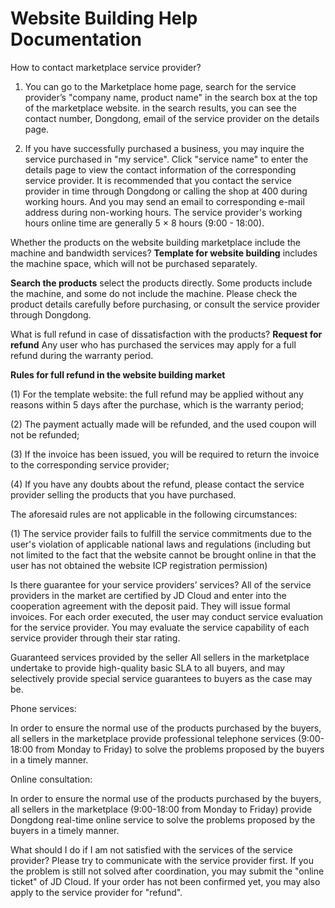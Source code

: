 # Website Building Help Documentation
How to contact marketplace service provider?
1. You can go to the Marketplace home page, search for the service provider’s "company name, product name" in the search box at the top of the marketplace website. in the search results, you can see the contact number, Dongdong, email of the service provider on the details page.

2. If you have successfully purchased a business, you may inquire the service purchased in "my service". Click "service name" to enter the details page to view the contact information of the corresponding service provider. It is recommended that you contact the service provider in time through Dongdong or calling the shop at 400 during working hours. And you may send an email to corresponding e-mail address during non-working hours. The service provider's working hours online time are generally 5 × 8 hours (9:00 - 18:00).

Whether the products on the website building marketplace include the machine and bandwidth services?
**Template for website building** includes the machine space, which will not be purchased separately.

**Search the products** select the products directly. Some products include the machine, and some do not include the machine. Please check the product details carefully before purchasing, or consult the service provider through Dongdong. 

What is full refund in case of dissatisfaction with the products?
**Request for refund** Any user who has purchased the services may apply for a full refund during the warranty period.

**Rules for full refund in the website building market**

(1) For the template website: the full refund may be applied without any reasons within 5 days after the purchase, which is the warranty period;

(2) The payment actually made will be refunded, and the used coupon will not be refunded;

(3) If the invoice has been issued, you will be required to return the invoice to the corresponding service provider;

(4) If you have any doubts about the refund, please contact the service provider selling the products that you have purchased.

The aforesaid rules are not applicable in the following circumstances:

(1) The service provider fails to fulfill the service commitments due to the user's violation of applicable national laws and regulations (including but not limited to the fact that the website cannot be brought online in that the user has not obtained the website ICP registration permission)

Is there guarantee for your service providers’ services?
All of the service providers in the market are certified by JD Cloud and enter into the cooperation agreement with the deposit paid. They will issue formal invoices. For each order executed, the user may conduct service evaluation for the service provider. You may evaluate the service capability of each service provider through their star rating. 

Guaranteed services provided by the seller
All sellers in the marketplace undertake to provide high-quality basic SLA to all buyers, and may selectively provide special service guarantees to buyers as the case may be.

 Phone services:

In order to ensure the normal use of the products purchased by the buyers, all sellers in the marketplace provide professional telephone services (9:00-18:00 from Monday to Friday) to solve the problems proposed by the buyers in a timely manner.

Online consultation:

In order to ensure the normal use of the products purchased by the buyers, all sellers in the marketplace (9:00-18:00 from Monday to Friday) provide Dongdong real-time online service to solve the problems proposed by the buyers in a timely manner.

What should I do if I am not satisfied with the services of the service provider?
Please try to communicate with the service provider first. If you the problem is still not solved after coordination, you may submit the "online ticket" of JD Cloud. If your order has not been confirmed yet, you may also apply to the service provider for "refund".
